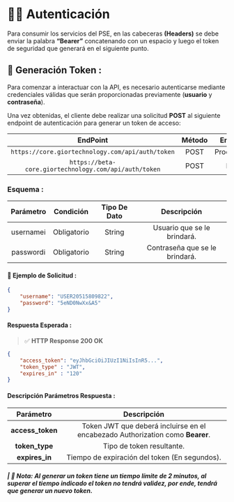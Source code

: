 
# **🚀🔥 Autenticación**

Para consumir los servicios del PSE, en las cabeceras **(Headers)** se debe enviar la palabra **“Bearer”** concatenando con un espacio y luego el token de seguridad que generará en el siguiente punto.

## **🔐 Generación Token :**

Para comenzar a interactuar con la API, es necesario autenticarse mediante credenciales válidas que serán proporcionadas previamente (**usuario** y **contraseña**).

Una vez obtenidas, el cliente debe realizar una solicitud **POST** al siguiente endpoint de autenticación para generar un token de acceso:

|                           EndPoint                    | Método |   Entorno  | 
|:-----------------------------------------------------:|:------:|:----------:|
|    `https://core.giortechnology.com/api/auth/token`   |  POST  | Producción |
| `https://beta-core.giortechnology.com/api/auth/token` |  POST  |    Beta    |

### **Esquema :**

|     Parámetro   |  Condición  | Tipo De Dato |           Descripción          |
|:---------------:|:-----------:|:------------:|:------------------------------:|
|    usernameℹ️   | Obligatorio |    String    |   Usuario que se le brindará.  |
|    passwordℹ️   | Obligatorio |    String    | Contraseña que se le brindará. |

#### **🧪 Ejemplo de Solicitud :**

```json
{
    "username": "USER20515809822",
    "password": "5eND0NwXx&A5"
}
```

####  **Respuesta Esperada :**

> ✅ **HTTP Response 200 OK**

```json
{
    "access_token": "eyJhbGciOiJIUzI1NiIsInR5...",
    "token_type" : "JWT",
    "expires_in" : "120"
}
```

#### **Descripción Parámetros Respuesta :**

|     Parámetro     |                                      Descripción                               |
|:-----------------:|:------------------------------------------------------------------------------:|
|  **access_token** | Token JWT que deberá incluirse en el encabezado Authorization como **Bearer**. |
|   **token_type**  |                                 Tipo de token resultante.                      |
|   **expires_in**  |                   Tiempo de expiración del token (En segundos).                |

##### **| 📝 Nota:** _Al generar un token tiene un tiempo límite de 2 minutos, al superar el tiempo indicado el token no tendrá validez, por ende, tendrá que generar un nuevo token._